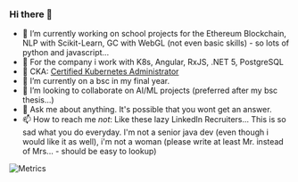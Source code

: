 ### Hi there 👋


- 🔭 I’m currently working on school projects for the Ethereum Blockchain, NLP with Scikit-Learn, GC with WebGL (not even basic skills) - so lots of python and javascript...
- :hammer: For the company i work with K8s, Angular, RxJS, .NET 5, PostgreSQL
- :whale: CKA: [Certified Kubernetes Administrator](https://www.youracclaim.com/badges/b70fad82-80f7-4fd8-b769-d0c3fa9f53ee/linked_in)
- 🌱 I’m currently on a bsc in my final year. 
- 👯 I’m looking to collaborate on AI/ML projects (preferred after my bsc thesis...)
- 💬 Ask me about anything. It's possible that you wont get an answer.
- 📫 How to reach me *not*: Like these lazy LinkedIn Recruiters... This is so sad what you do everyday. I'm not a senior java dev (even though i would like it as well), i'm not a woman (please write at least Mr. instead of Mrs... - should be easy to lookup)

![Metrics](https://metrics.lecoq.io/florianbaer?template=terminal&pagespeed=1&stars=1&projects=1&isocalendar=1&pagespeed.detailed=false&pagespeed.screenshot=false&isocalendar.duration=half-year&projects.limit=4&stars.limit=4&config.timezone=Europe%2FZurich)
